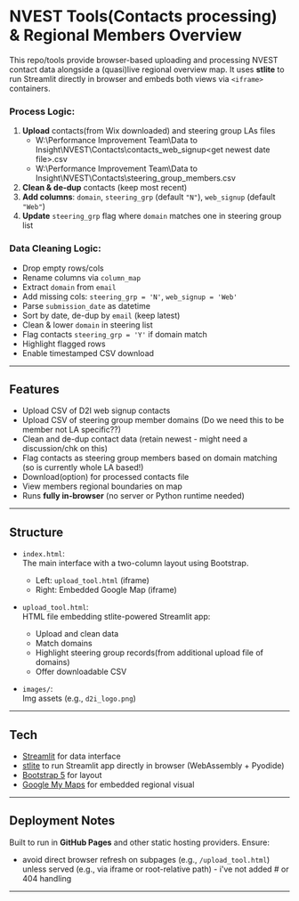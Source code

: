 # NVEST Tools(Contacts processing) & Regional Members Overview

This repo/tools provide browser-based uploading and processing NVEST contact data alongside a (quasi)live regional overview map. 
It uses **stlite** to run Streamlit directly in browser and embeds both views via `<iframe>` containers.

### Process Logic:

1. **Upload** contacts(from Wix downloaded) and steering group LAs files
    - W:\Performance Improvement Team\Data to Insight\NVEST\Contacts\contacts_web_signup\<get newest date file>.csv
    - W:\Performance Improvement Team\Data to Insight\NVEST\Contacts\steering_group_members.csv
2. **Clean & de-dup** contacts (keep most recent)  
3. **Add columns**: `domain`, `steering_grp` (default `"N"`), `web_signup` (default `"Web"`)  
4. **Update** `steering_grp` flag where `domain` matches one in steering group list  


### Data Cleaning Logic:

- Drop empty rows/cols  
- Rename columns via `column_map`  
- Extract `domain` from `email`  
- Add missing cols: `steering_grp = 'N'`, `web_signup = 'Web'`  
- Parse `submission_date` as datetime  
- Sort by date, de-dup by `email` (keep latest)  
- Clean & lower `domain` in steering list  
- Flag contacts `steering_grp = 'Y'` if domain match  
- Highlight flagged rows  
- Enable timestamped CSV download


---

## Features

- Upload CSV of D2I web signup contacts  
- Upload CSV of steering group member domains (Do we need this to be member not LA specific??) 
- Clean and de-dup contact data (retain newest - might need a discussion/chk on this)  
- Flag contacts as steering group members based on domain matching (so is currently whole LA based!)  
- Download(option) for processed contacts file  
- View members regional boundaries on map
- Runs **fully in-browser** (no server or Python runtime needed)

---

## Structure

- `index.html`:  
  The main interface with a two-column layout using Bootstrap.  
  - Left: `upload_tool.html` (iframe)  
  - Right: Embedded Google Map (iframe)

- `upload_tool.html`:  
  HTML file embedding stlite-powered Streamlit app:
  - Upload and clean data
  - Match domains
  - Highlight steering group records(from additional upload file of domains)
  - Offer downloadable CSV

- `images/`:  
  Img assets (e.g., `d2i_logo.png`)

---

## Tech

- [Streamlit](https://streamlit.io) for data interface  
- [stlite](https://github.com/whitphx/stlite) to run Streamlit app directly in browser (WebAssembly + Pyodide)  
- [Bootstrap 5](https://getbootstrap.com) for layout  
- [Google My Maps](https://www.google.com/mymaps) for embedded regional visual

---

## Deployment Notes

Built to run in **GitHub Pages** and other static hosting providers. Ensure:

- avoid direct browser refresh on subpages (e.g., `/upload_tool.html`) unless served (e.g., via iframe or root-relative path) - i've not added # or 404 handling

---
